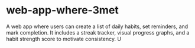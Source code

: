 # web-app-where-3met
A web app where users can create a list of daily habits, set reminders, and mark completion. It includes a streak tracker, visual progress graphs, and a habit strength score to motivate consistency. U
